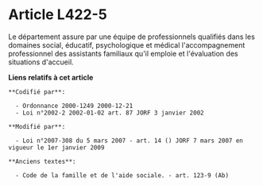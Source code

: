 # Article L422-5

Le département assure par une équipe de professionnels qualifiés dans les domaines social, éducatif, psychologique et médical
l'accompagnement professionnel des assistants familiaux qu'il emploie et l'évaluation des situations d'accueil.

**Liens relatifs à cet article**

	**Codifié par**:

	  - Ordonnance 2000-1249 2000-12-21
	  - Loi n°2002-2 2002-01-02 art. 87 JORF 3 janvier 2002

	**Modifié par**:

	  - Loi n°2007-308 du 5 mars 2007 - art. 14 () JORF 7 mars 2007 en vigueur le 1er janvier 2009

	**Anciens textes**:

	  - Code de la famille et de l'aide sociale. - art. 123-9 (Ab)
